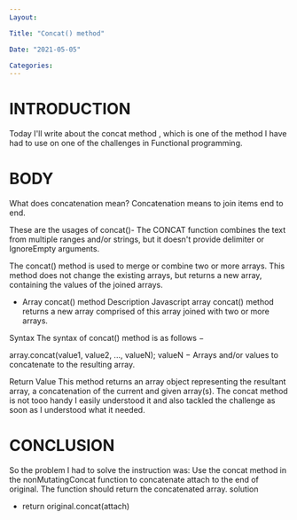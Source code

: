 ```yaml
---
Layout:

Title: "Concat() method"

Date: "2021-05-05"

Categories:
---
```


# INTRODUCTION
Today I'll write about the concat method , which is one of the method I have had to use on one of the challenges in Functional programming.



#  BODY
What does concatenation mean?
Concatenation means to join items end to end.

These are the usages of concat()-
The CONCAT function combines the text from multiple ranges and/or strings, but it doesn't provide delimiter or IgnoreEmpty arguments. 

The concat() method is used to merge or combine two or more arrays. This method does not change the existing arrays, but returns a new array, containing the values of the joined arrays.

- Array concat() method
Description
Javascript array concat() method returns a new array comprised of this array joined with two or more arrays.

Syntax
The syntax of concat() method is as follows −

array.concat(value1, value2, ..., valueN);
valueN − Arrays and/or values to concatenate to the resulting array.

Return Value
This method returns an array object representing the resultant array, a concatenation of the current and given array(s).
The concat method is not tooo handy I easily understood it and also tackled the challenge as soon as I understood what it needed.

# CONCLUSION
So the problem I had to solve the instruction was: Use the concat method in the nonMutatingConcat function to concatenate attach to the end of original. The function should return the concatenated array.
solution
- return original.concat(attach)

